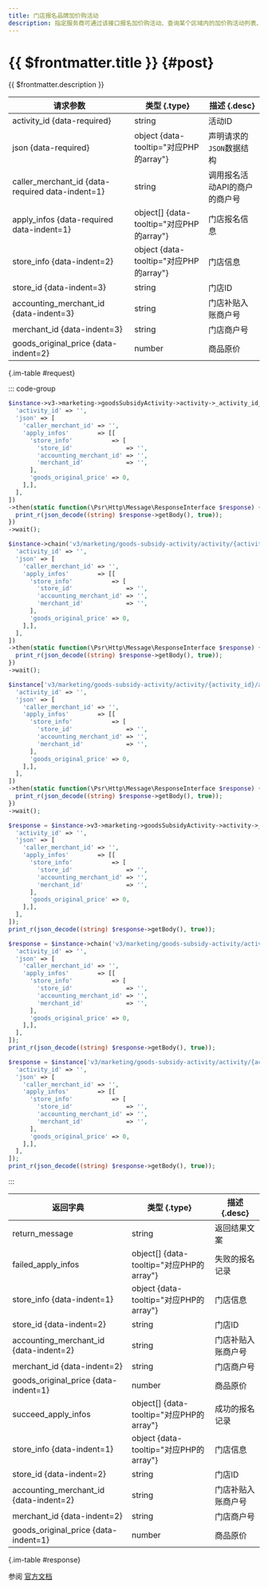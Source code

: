 ```yaml
---
title: 门店报名品牌加价购活动
description: 指定服务商可通过该接口报名加价购活动、查询某个区域内的加价购活动列表、锁定加价活动购资格以及解锁加价购活动资格。
---
```


# {{ $frontmatter.title }} {#post}

{{ $frontmatter.description }}

| 请求参数 | 类型 {.type} | 描述 {.desc}
| --- | --- | ---
| activity_id {data-required} | string | 活动ID
| json {data-required} | object {data-tooltip="对应PHP的array"} | 声明请求的`JSON`数据结构
| caller_merchant_id {data-required data-indent=1} | string | 调用报名活动API的商户的商户号
| apply_infos {data-required data-indent=1} | object[] {data-tooltip="对应PHP的array"} | 门店报名信息
| store_info {data-indent=2} | object {data-tooltip="对应PHP的array"} | 门店信息
| store_id {data-indent=3} | string | 门店ID
| accounting_merchant_id {data-indent=3} | string | 门店补贴入账商户号
| merchant_id {data-indent=3} | string | 门店商户号
| goods_original_price {data-indent=2} | number | 商品原价

{.im-table #request}

::: code-group

```php [异步纯链式]
$instance->v3->marketing->goodsSubsidyActivity->activity->_activity_id_->apply->postAsync([
  'activity_id' => '',
  'json' => [
    'caller_merchant_id' => '',
    'apply_infos'        => [[
      'store_info'           => [
        'store_id'               => '',
        'accounting_merchant_id' => '',
        'merchant_id'            => '',
      ],
      'goods_original_price' => 0,
    ],],
  ],
])
->then(static function(\Psr\Http\Message\ResponseInterface $response) {
  print_r(json_decode((string) $response->getBody(), true));
})
->wait();
```

```php [异步声明式]
$instance->chain('v3/marketing/goods-subsidy-activity/activity/{activity_id}/apply')->postAsync([
  'activity_id' => '',
  'json' => [
    'caller_merchant_id' => '',
    'apply_infos'        => [[
      'store_info'           => [
        'store_id'               => '',
        'accounting_merchant_id' => '',
        'merchant_id'            => '',
      ],
      'goods_original_price' => 0,
    ],],
  ],
])
->then(static function(\Psr\Http\Message\ResponseInterface $response) {
  print_r(json_decode((string) $response->getBody(), true));
})
->wait();
```

```php [异步属性式]
$instance['v3/marketing/goods-subsidy-activity/activity/{activity_id}/apply']->postAsync([
  'activity_id' => '',
  'json' => [
    'caller_merchant_id' => '',
    'apply_infos'        => [[
      'store_info'           => [
        'store_id'               => '',
        'accounting_merchant_id' => '',
        'merchant_id'            => '',
      ],
      'goods_original_price' => 0,
    ],],
  ],
])
->then(static function(\Psr\Http\Message\ResponseInterface $response) {
  print_r(json_decode((string) $response->getBody(), true));
})
->wait();
```

```php [同步纯链式]
$response = $instance->v3->marketing->goodsSubsidyActivity->activity->_activity_id_->apply->post([
  'activity_id' => '',
  'json' => [
    'caller_merchant_id' => '',
    'apply_infos'        => [[
      'store_info'           => [
        'store_id'               => '',
        'accounting_merchant_id' => '',
        'merchant_id'            => '',
      ],
      'goods_original_price' => 0,
    ],],
  ],
]);
print_r(json_decode((string) $response->getBody(), true));
```

```php [同步声明式]
$response = $instance->chain('v3/marketing/goods-subsidy-activity/activity/{activity_id}/apply')->post([
  'activity_id' => '',
  'json' => [
    'caller_merchant_id' => '',
    'apply_infos'        => [[
      'store_info'           => [
        'store_id'               => '',
        'accounting_merchant_id' => '',
        'merchant_id'            => '',
      ],
      'goods_original_price' => 0,
    ],],
  ],
]);
print_r(json_decode((string) $response->getBody(), true));
```

```php [同步属性式]
$response = $instance['v3/marketing/goods-subsidy-activity/activity/{activity_id}/apply']->post([
  'activity_id' => '',
  'json' => [
    'caller_merchant_id' => '',
    'apply_infos'        => [[
      'store_info'           => [
        'store_id'               => '',
        'accounting_merchant_id' => '',
        'merchant_id'            => '',
      ],
      'goods_original_price' => 0,
    ],],
  ],
]);
print_r(json_decode((string) $response->getBody(), true));
```

:::

| 返回字典 | 类型 {.type} | 描述 {.desc}
| --- | --- | ---
| return_message | string | 返回结果文案
| failed_apply_infos | object[] {data-tooltip="对应PHP的array"} | 失败的报名记录
| store_info {data-indent=1} | object {data-tooltip="对应PHP的array"} | 门店信息
| store_id {data-indent=2} | string | 门店ID
| accounting_merchant_id {data-indent=2} | string | 门店补贴入账商户号
| merchant_id {data-indent=2} | string | 门店商户号
| goods_original_price {data-indent=1} | number | 商品原价
| succeed_apply_infos | object[] {data-tooltip="对应PHP的array"} | 成功的报名记录
| store_info {data-indent=1} | object {data-tooltip="对应PHP的array"} | 门店信息
| store_id {data-indent=2} | string | 门店ID
| accounting_merchant_id {data-indent=2} | string | 门店补贴入账商户号
| merchant_id {data-indent=2} | string | 门店商户号
| goods_original_price {data-indent=1} | number | 商品原价

{.im-table #response}

参阅 [官方文档](https://pay.weixin.qq.com/docs/merchant/products/retail-store/introduction.html)
